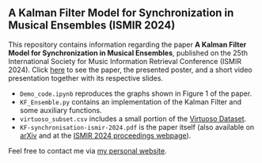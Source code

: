 ## A Kalman Filter Model for Synchronization in Musical Ensembles (ISMIR 2024)

This repository contains information regarding the paper **A Kalman Filter Model for Synchronization in Musical Ensembles**, published on the 25th International Society for Music Information Retrieval Conference (ISMIR 2024). Click [here](https://ismir2024program.ismir.net/poster_347.html) to see the paper, the presented poster, and a short video presentation together with its respective slides.

* `Demo_code.ipynb` reproduces the graphs shown in Figure 1 of the paper.
* `KF_Ensemble.py` contains an implementation of the Kalman Filter and some auxiliary functions.
* `virtuoso_subset.csv` includes a small portion of the [Virtuoso Dataset](https://github.com/arme-project/virtuoso-strings).
* `KF-synchronisation-ismir-2024.pdf` is the paper itself (also available on [arXiv](https://arxiv.org/abs/2411.05971) and at the [ISMIR 2024 proceedings webpage](https://ismir2024program.ismir.net/poster_347.html)).

Feel free to contact me via [my personal website](https://hugocarvalho.mat.br/).
